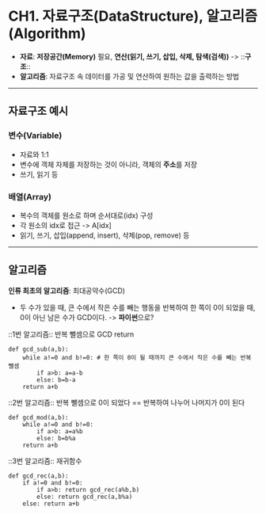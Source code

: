 # CH1. 자료구조(DataStructure), 알고리즘(Algorithm)
* **자료**: **저장공간(Memory)** 필요, **연산(읽기, 쓰기, 삽입, 삭제, 탐색(검색))** -> ::**구조**::
* **알고리즘**: 자료구조 속 데이터를 가공 및 연산하여 원하는 값을 출력하는 방법
- - - -
## 자료구조 예시
### 변수(Variable)
* 자료와 1:1
* 변수에 객체 자체를 저장하는 것이 아니라, 객체의 **주소**를 저장
* 쓰기, 읽기 등

### 배열(Array)
* 복수의 객체를 원소로 하며 순서대로(idx) 구성
* 각 원소의 idx로 접근 -> A[idx]
* 읽기, 쓰기, 삽입(append, insert), 삭제(pop, remove) 등
- - - -
## 알고리즘
**인류 최초의 알고리즘**: 최대공약수(GCD)
* 두 수가 있을 때, 큰 수에서 작은 수를 빼는 행동을 반복하여 한 쪽이 0이 되었을 때, 0이 아닌 남은 수가 GCD이다.
-> **파이썬**으로?

::1번 알고리즘:: 반복 뺄셈으로 GCD return
```
def gcd_sub(a,b):
	while a!=0 and b!=0: # 한 쪽이 0이 될 때까지 큰 수에서 작은 수를 빼는 반복 뺄셈
		if a>b: a=a-b 
		else: b=b-a
	return a+b
```

::2번 알고리즘:: 반복 뺄셈으로 0이 되었다 == 반복하여 나누어 나머지가 0이 된다
```
def gcd_mod(a,b):
	while a!=0 and b!=0:
		if a>b: a=a%b 
		else: b=b%a
	return a+b
```

::3번 알고리즘:: 재귀함수
```
def gcd_rec(a,b):
	if a!=0 and b!=0:
		if a>b: return gcd_rec(a%b,b)
		else: return gcd_rec(a,b%a)
	else: return a+b
```



